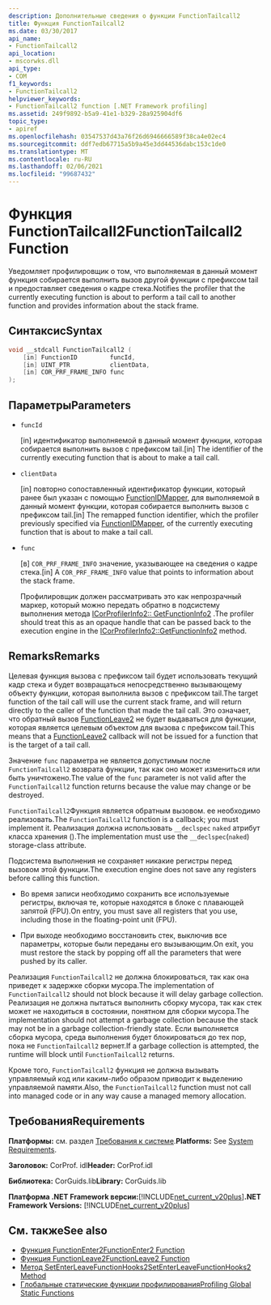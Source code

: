 ```yaml
---
description: Дополнительные сведения о функции FunctionTailcall2
title: Функция FunctionTailcall2
ms.date: 03/30/2017
api_name:
- FunctionTailcall2
api_location:
- mscorwks.dll
api_type:
- COM
f1_keywords:
- FunctionTailcall2
helpviewer_keywords:
- FunctionTailcall2 function [.NET Framework profiling]
ms.assetid: 249f9892-b5a9-41e1-b329-28a925904df6
topic_type:
- apiref
ms.openlocfilehash: 03547537d43a76f26d6946666589f38ca4e02ec4
ms.sourcegitcommit: ddf7edb67715a5b9a45e3dd44536dabc153c1de0
ms.translationtype: MT
ms.contentlocale: ru-RU
ms.lasthandoff: 02/06/2021
ms.locfileid: "99687432"
---
```

# <a name="functiontailcall2-function"></a><span data-ttu-id="07d42-103">Функция FunctionTailcall2</span><span class="sxs-lookup"><span data-stu-id="07d42-103">FunctionTailcall2 Function</span></span>

<span data-ttu-id="07d42-104">Уведомляет профилировщик о том, что выполняемая в данный момент функция собирается выполнить вызов другой функции с префиксом tail и предоставляет сведения о кадре стека.</span><span class="sxs-lookup"><span data-stu-id="07d42-104">Notifies the profiler that the currently executing function is about to perform a tail call to another function and provides information about the stack frame.</span></span>  
  
## <a name="syntax"></a><span data-ttu-id="07d42-105">Синтаксис</span><span class="sxs-lookup"><span data-stu-id="07d42-105">Syntax</span></span>  
  
```cpp
void __stdcall FunctionTailcall2 (  
    [in] FunctionID         funcId,
    [in] UINT_PTR           clientData,
    [in] COR_PRF_FRAME_INFO func  
);  
```  
  
## <a name="parameters"></a><span data-ttu-id="07d42-106">Параметры</span><span class="sxs-lookup"><span data-stu-id="07d42-106">Parameters</span></span>

- `funcId`

  <span data-ttu-id="07d42-107">\[in] идентификатор выполняемой в данный момент функции, которая собирается выполнить вызов с префиксом tail.</span><span class="sxs-lookup"><span data-stu-id="07d42-107">\[in] The identifier of the currently executing function that is about to make a tail call.</span></span>

- `clientData`

  <span data-ttu-id="07d42-108">\[in] повторно сопоставленный идентификатор функции, который ранее был указан с помощью [FunctionIDMapper](functionidmapper-function.md), для выполняемой в данный момент функции, которая собирается выполнить вызов с префиксом tail.</span><span class="sxs-lookup"><span data-stu-id="07d42-108">\[in] The remapped function identifier, which the profiler previously specified via [FunctionIDMapper](functionidmapper-function.md), of the currently executing function that is about to make a tail call.</span></span>
  
- `func`

  <span data-ttu-id="07d42-109">\[в] `COR_PRF_FRAME_INFO` значение, указывающее на сведения о кадре стека.</span><span class="sxs-lookup"><span data-stu-id="07d42-109">\[in] A `COR_PRF_FRAME_INFO` value that points to information about the stack frame.</span></span>

  <span data-ttu-id="07d42-110">Профилировщик должен рассматривать это как непрозрачный маркер, который можно передать обратно в подсистему выполнения метода [ICorProfilerInfo2:: GetFunctionInfo2](icorprofilerinfo2-getfunctioninfo2-method.md) .</span><span class="sxs-lookup"><span data-stu-id="07d42-110">The profiler should treat this as an opaque handle that can be passed back to the execution engine in the [ICorProfilerInfo2::GetFunctionInfo2](icorprofilerinfo2-getfunctioninfo2-method.md) method.</span></span>

## <a name="remarks"></a><span data-ttu-id="07d42-111">Remarks</span><span class="sxs-lookup"><span data-stu-id="07d42-111">Remarks</span></span>  

 <span data-ttu-id="07d42-112">Целевая функция вызова с префиксом tail будет использовать текущий кадр стека и будет возвращаться непосредственно вызывающему объекту функции, которая выполнила вызов с префиксом tail.</span><span class="sxs-lookup"><span data-stu-id="07d42-112">The target function of the tail call will use the current stack frame, and will return directly to the caller of the function that made the tail call.</span></span> <span data-ttu-id="07d42-113">Это означает, что обратный вызов [FunctionLeave2](functionleave2-function.md) не будет выдаваться для функции, которая является целевым объектом для вызова с префиксом tail.</span><span class="sxs-lookup"><span data-stu-id="07d42-113">This means that a [FunctionLeave2](functionleave2-function.md) callback will not be issued for a function that is the target of a tail call.</span></span>  
  
 <span data-ttu-id="07d42-114">Значение `func` параметра не является допустимым после `FunctionTailcall2` возврата функции, так как оно может измениться или быть уничтожено.</span><span class="sxs-lookup"><span data-stu-id="07d42-114">The value of the `func` parameter is not valid after the `FunctionTailcall2` function returns because the value may change or be destroyed.</span></span>  
  
 <span data-ttu-id="07d42-115">`FunctionTailcall2`Функция является обратным вызовом. ее необходимо реализовать.</span><span class="sxs-lookup"><span data-stu-id="07d42-115">The `FunctionTailcall2` function is a callback; you must implement it.</span></span> <span data-ttu-id="07d42-116">Реализация должна использовать `__declspec` `naked` атрибут класса хранения ().</span><span class="sxs-lookup"><span data-stu-id="07d42-116">The implementation must use the `__declspec`(`naked`) storage-class attribute.</span></span>  
  
 <span data-ttu-id="07d42-117">Подсистема выполнения не сохраняет никакие регистры перед вызовом этой функции.</span><span class="sxs-lookup"><span data-stu-id="07d42-117">The execution engine does not save any registers before calling this function.</span></span>  
  
- <span data-ttu-id="07d42-118">Во время записи необходимо сохранить все используемые регистры, включая те, которые находятся в блоке с плавающей запятой (FPU).</span><span class="sxs-lookup"><span data-stu-id="07d42-118">On entry, you must save all registers that you use, including those in the floating-point unit (FPU).</span></span>  
  
- <span data-ttu-id="07d42-119">При выходе необходимо восстановить стек, выключив все параметры, которые были переданы его вызывающим.</span><span class="sxs-lookup"><span data-stu-id="07d42-119">On exit, you must restore the stack by popping off all the parameters that were pushed by its caller.</span></span>  
  
 <span data-ttu-id="07d42-120">Реализация `FunctionTailcall2` не должна блокироваться, так как она приведет к задержке сборки мусора.</span><span class="sxs-lookup"><span data-stu-id="07d42-120">The implementation of `FunctionTailcall2` should not block because it will delay garbage collection.</span></span> <span data-ttu-id="07d42-121">Реализация не должна пытаться выполнить сборку мусора, так как стек может не находиться в состоянии, понятном для сборки мусора.</span><span class="sxs-lookup"><span data-stu-id="07d42-121">The implementation should not attempt a garbage collection because the stack may not be in a garbage collection-friendly state.</span></span> <span data-ttu-id="07d42-122">Если выполняется сборка мусора, среда выполнения будет блокироваться до тех пор, пока не `FunctionTailcall2` вернет.</span><span class="sxs-lookup"><span data-stu-id="07d42-122">If a garbage collection is attempted, the runtime will block until `FunctionTailcall2` returns.</span></span>  
  
 <span data-ttu-id="07d42-123">Кроме того, `FunctionTailcall2` функция не должна вызывать управляемый код или каким-либо образом приводит к выделению управляемой памяти.</span><span class="sxs-lookup"><span data-stu-id="07d42-123">Also, the `FunctionTailcall2` function must not call into managed code or in any way cause a managed memory allocation.</span></span>  
  
## <a name="requirements"></a><span data-ttu-id="07d42-124">Требования</span><span class="sxs-lookup"><span data-stu-id="07d42-124">Requirements</span></span>  

 <span data-ttu-id="07d42-125">**Платформы:** см. раздел [Требования к системе](../../get-started/system-requirements.md).</span><span class="sxs-lookup"><span data-stu-id="07d42-125">**Platforms:** See [System Requirements](../../get-started/system-requirements.md).</span></span>  
  
 <span data-ttu-id="07d42-126">**Заголовок:** CorProf. idl</span><span class="sxs-lookup"><span data-stu-id="07d42-126">**Header:** CorProf.idl</span></span>  
  
 <span data-ttu-id="07d42-127">**Библиотека:** CorGuids.lib</span><span class="sxs-lookup"><span data-stu-id="07d42-127">**Library:** CorGuids.lib</span></span>  
  
 <span data-ttu-id="07d42-128">**Платформа .NET Framework версии:**[!INCLUDE[net_current_v20plus](../../../../includes/net-current-v20plus-md.md)]</span><span class="sxs-lookup"><span data-stu-id="07d42-128">**.NET Framework Versions:** [!INCLUDE[net_current_v20plus](../../../../includes/net-current-v20plus-md.md)]</span></span>  
  
## <a name="see-also"></a><span data-ttu-id="07d42-129">См. также</span><span class="sxs-lookup"><span data-stu-id="07d42-129">See also</span></span>

- [<span data-ttu-id="07d42-130">Функция FunctionEnter2</span><span class="sxs-lookup"><span data-stu-id="07d42-130">FunctionEnter2 Function</span></span>](functionenter2-function.md)
- [<span data-ttu-id="07d42-131">Функция FunctionLeave2</span><span class="sxs-lookup"><span data-stu-id="07d42-131">FunctionLeave2 Function</span></span>](functionleave2-function.md)
- [<span data-ttu-id="07d42-132">Метод SetEnterLeaveFunctionHooks2</span><span class="sxs-lookup"><span data-stu-id="07d42-132">SetEnterLeaveFunctionHooks2 Method</span></span>](icorprofilerinfo2-setenterleavefunctionhooks2-method.md)
- [<span data-ttu-id="07d42-133">Глобальные статические функции профилирования</span><span class="sxs-lookup"><span data-stu-id="07d42-133">Profiling Global Static Functions</span></span>](profiling-global-static-functions.md)
